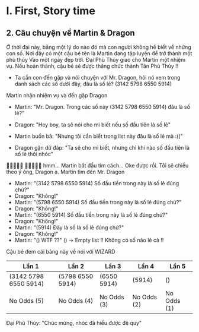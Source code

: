 # I. First, Story time

## 2. Câu chuyện về Martin & Dragon

Ở thời đại này, bằng một lý do nào đó mà con người không hề biết về những con số.
Nơi đây có một cậu bé tên là Martin đang tập luyện để trở thành một phù thủy
Vào một ngày đẹp trời. Đại Phù Thủy giao cho Martin một nhiệm vụ. Nếu hoàn thành, cậu bé sẽ được thăng chức thành Tân Phù Thủy !!

- Ta cần con đến gặp và nói chuyện với Mr. Dragon, hỏi nó xem trong danh sách các số dưới đây, đâu là số lẻ?
  (3142 5798 6550 5914)

Martin nhận nhiệm vụ và đến gặp Dragon

- Martin: "Mr. Dragon. Trong các số này (3142 5798 6550 5914) đâu là số lẻ?"
- Dragon: "Hey boy, ta sẽ nói cho mi biết nếu số đầu tiên là số lẻ"

- Martin buồn bã: "Nhưng tôi cần biết trong list này đâu là số lẻ mà :(("
- Dragon gận dữ đáp: "Ta sẽ cho mi biết, nhưng chỉ khi nào số đầu tiên là số lẻ thôi nhóc"

🤔🤔🤔🤔🤔
🤔🤔🤔🤔🤔
hmm...
Martin bắt đầu tìm cách...
Oke được rồi. Tôi sẽ chiều theo ý ông, Dragon ạ.
Martin tìm đến Mr. Dragon

- Martin: "(3142 5798 6550 5914) Số đầu tiền trong này là số lẻ đúng chứ?"
- Dragon: "Không!"
- Martin: "(5798 6550 5914) Số đầu tiền trong này là số lẻ đúng chứ?"
- Dragon: "Không!"
- Martin: "(6550 5914) Số đầu tiền trong này là số lẻ đúng chứ?"
- Dragon: "Không!"
- Martin: "(5914) Đây là số là số lẻ đúng chứ?"
- Dragon: "Không!"
- Martin: "() WTF ??"
  () -> Empty list !! Không có số nào lẻ cả !!

Cậu bé đem cái bảng này về nói với WIZARD

| Lần 1                 | Lần 2            | Lần 3       | Lần 4       | Lần 5       |
| --------------------- | ---------------- | ----------- | ----------- | ----------- |
| (3142 5798 6550 5914) | (5798 6550 5914) | (6550 5914) | (5914)      | ()          |
| No Odds (5)           | No Odds (4)      | No Odds (3) | No Odds (2) | No Odds (1) |

Đại Phù Thủy: "Chúc mừng, nhóc đã hiểu được đệ quy"
